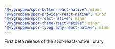 ```yaml
---
"@vygruppen/spor-button-react-native": minor
"@vygruppen/spor-provider-react-native": minor
"@vygruppen/spor-react-native": minor
"@vygruppen/spor-theme-react-native": minor
"@vygruppen/spor-typography-react-native": minor
---
```


First beta release of the spor-react-native library

